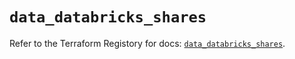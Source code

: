 # `data_databricks_shares`

Refer to the Terraform Registory for docs: [`data_databricks_shares`](https://registry.terraform.io/providers/databricks/databricks/1.29.0/docs/data-sources/shares).
